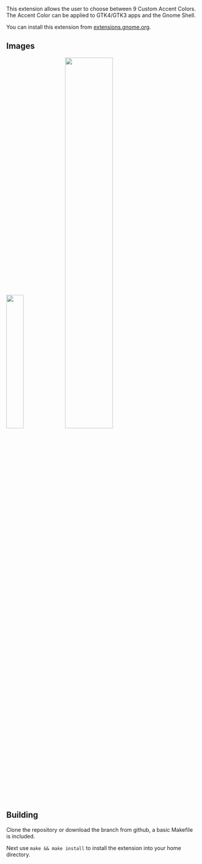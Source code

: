 This extension allows the user to choose between 9 Custom Accent Colors. The Accent Color can be applied to GTK4/GTK3 apps and the Gnome Shell.

You can install this extension from [extensions.gnome.org](https://extensions.gnome.org/extension/5547/custom-accent-colors).

## Images

<p float="Centre">
<img src="https://github.com/Its-Juice/custom-accent-colors/assets/111902390/6e0b68fe-fdab-4c52-a27d-b719cb7f4929" width="30%" />
<img src="https://github.com/Its-Juice/custom-accent-colors/assets/111902390/babc22bd-176c-42de-82ea-a4e690738bc5" width="50%" />
</p>

## Building

Clone the repository or download the branch from github, a basic Makefile is included.

Next use `make && make install` to install the extension into your home directory.
